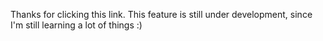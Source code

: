 Thanks for clicking this link.
This feature is still under development, since I'm still learning a lot of things :)